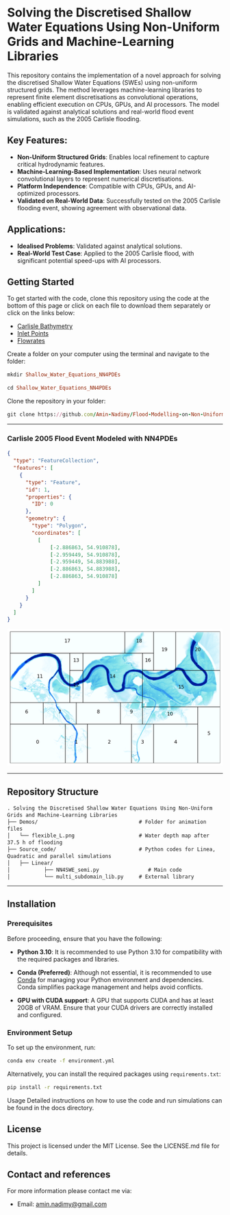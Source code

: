 # Solving the Discretised Shallow Water Equations Using Non-Uniform Grids and Machine-Learning Libraries
This repository contains the implementation of a novel approach for solving the discretised Shallow Water Equations (SWEs) using non-uniform structured grids. The method leverages machine-learning libraries to represent finite element discretisations as convolutional operations, enabling efficient execution on CPUs, GPUs, and AI processors. The model is validated against analytical solutions and real-world flood event simulations, such as the 2005 Carlisle flooding.

## Key Features:
- **Non-Uniform Structured Grids**: Enables local refinement to capture critical hydrodynamic features.
- **Machine-Learning-Based Implementation**: Uses neural network convolutional layers to represent numerical discretisations.
- **Platform Independence**: Compatible with CPUs, GPUs, and AI-optimized processors.
- **Validated on Real-World Data**: Successfully tested on the 2005 Carlisle flooding event, showing agreement with observational data.

## Applications:
- **Idealised Problems**: Validated against analytical solutions.
- **Real-World Test Case**: Applied to the 2005 Carlisle flood, with significant potential speed-ups with AI processors.

## Getting Started
To get started with the code, clone this repository using the code at the bottom of this page or click on each file to download them separately or click on the links below:
- [Carlisle Bathymetry](https://github.com/Amin-Nadimy/Shallow_Water_Equations_NN4PDEs/blob/main/carlisle-5m.dem.raw)
- [Inlet Points](https://github.com/Amin-Nadimy/Shallow_Water_Equations_NN4PDEs/blob/main/carlisle.bci)
- [Flowrates](https://github.com/Amin-Nadimy/Shallow_Water_Equations_NN4PDEs/blob/main/flowrates.csv)

Create a folder on your computer using the terminal and navigate to the folder:
```ruby
mkdir Shallow_Water_Equations_NN4PDEs
```
```ruby
cd Shallow_Water_Equations_NN4PDEs
```
Clone the repository in your folder:
```ruby
git clone https://github.com/Amin-Nadimy/Flood-Modelling-on-Non-Uniform-Grids.git
```

---
### Carlisle 2005 Flood Event Modeled with NN4PDEs
```geojson
{
  "type": "FeatureCollection",
  "features": [
    {
      "type": "Feature",
      "id": 1,
      "properties": {
        "ID": 0
      },
      "geometry": {
        "type": "Polygon",
        "coordinates": [
          [
              [-2.886863, 54.910878],
              [-2.959449, 54.910878],
              [-2.959449, 54.883988],
              [-2.886863, 54.883988],
              [-2.886863, 54.910878]
          ]
        ]
      }
    }
  ]
}
```
<!-- <img src="https://github.com/Amin-Nadimy/Flood-Modelling-on-Non-Uniform-Grids/blob/main/Demo/flexible_L.png" width="512" /> -->
<img src="https://github.com/Amin-Nadimy/Flood-Modelling-on-Non-Uniform-Grids/blob/main/Demo/flexible_L.png" width="1024" />


---
## Repository Structure
```plaintext
. Solving the Discretised Shallow Water Equations Using Non-Uniform Grids and Machine-Learning Libraries
├── Demos/                                 # Folder for animation files
│   └── flexible_L.png                     # Water depth map after 37.5 h of flooding
├── Source_code/                           # Python codes for Linea, Quadratic and parallel simulations
│   ├── Linear/                     
│           ├── NN4SWE_semi.py                # Main code
│           └── multi_subdomain_lib.py     # External library
```
---



## Installation

### Prerequisites

Before proceeding, ensure that you have the following:

- **Python 3.10**: It is recommended to use Python 3.10 for compatibility with the required packages and libraries.

- **Conda (Preferred)**: Although not essential, it is recommended to use [Conda](https://docs.conda.io/projects/conda/en/latest/user-guide/install/index.html) for managing your Python environment and dependencies. Conda simplifies package management and helps avoid conflicts.

- **GPU with CUDA support**: A GPU that supports CUDA and has at least 20GB of VRAM. Ensure that your CUDA drivers are correctly installed and configured.

### Environment Setup

To set up the environment, run:

```bash
conda env create -f environment.yml
```

Alternatively, you can install the required packages using `requirements.txt`:

```bash
pip install -r requirements.txt
```

Usage
Detailed instructions on how to use the code and run simulations can be found in the docs directory.

## License
This project is licensed under the MIT License. See the LICENSE.md file for details.



## Contact and references
For more information please contact me via:
- Email: amin.nadimy@gmail.com
